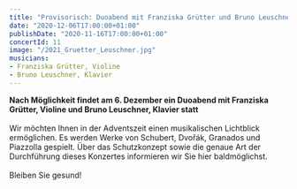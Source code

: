 ```yaml
---
title: "Provisorisch: Duoabend mit Franziska Grütter und Bruno Leuschner"
date: "2020-12-06T17:00:00+01:00"
publishDate: "2020-11-16T17:00:00+01:00"
concertId: 11
image: "/2021_Gruetter_Leuschner.jpg"
musicians:
- Franziska Grütter, Violine
- Bruno Leuschner, Klavier
---
```


<div class="corona"><b>Nach Möglichkeit findet am 6. Dezember ein Duoabend mit Franziska Grütter, Violine und Bruno Leuschner, Klavier statt</b><br /><br />
Wir möchten Ihnen in der Adventszeit einen musikalischen Lichtblick ermöglichen.
Es werden Werke von Schubert, Dvořák, Granados und Piazzolla gespielt.
Über das Schutzkonzept sowie die genaue Art der Durchführung dieses Konzertes informieren wir Sie hier baldmöglichst.
<br /><br />
Bleiben Sie gesund!</div>
